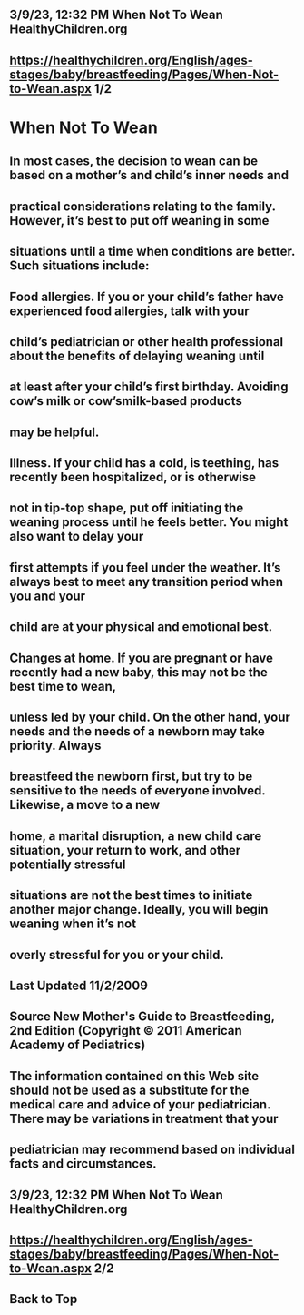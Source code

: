 ## 3/9/23, 12:32 PM When Not To Wean HealthyChildren.org 

## https://healthychildren.org/English/ages-stages/baby/breastfeeding/Pages/When-Not-to-Wean.aspx 1/2 

# When Not To Wean 

## In most cases, the decision to wean can be based on a mother’s and child’s inner needs and 

## practical considerations relating to the family. However, it’s best to put off weaning in some 

## situations until a time when conditions are better. Such situations include: 

## Food allergies. If you or your child’s father have experienced food allergies, talk with your 

## child’s pediatrician or other health professional about the benefits of delaying weaning until 

## at least after your child’s first birthday. Avoiding cow’s milk or cow’smilk-based products 

## may be helpful. 

## Illness. If your child has a cold, is teething, has recently been hospitalized, or is otherwise 

## not in tip-top shape, put off initiating the weaning process until he feels better. You might also want to delay your 

## first attempts if you feel under the weather. It’s always best to meet any transition period when you and your 

## child are at your physical and emotional best. 

## Changes at home. If you are pregnant or have recently had a new baby, this may not be the best time to wean, 

## unless led by your child. On the other hand, your needs and the needs of a newborn may take priority. Always 

## breastfeed the newborn first, but try to be sensitive to the needs of everyone involved. Likewise, a move to a new 

## home, a marital disruption, a new child care situation, your return to work, and other potentially stressful 

## situations are not the best times to initiate another major change. Ideally, you will begin weaning when it’s not 

## overly stressful for you or your child. 

## Last Updated 11/2/2009 

## Source New Mother's Guide to Breastfeeding, 2nd Edition (Copyright © 2011 American Academy of Pediatrics) 

## The information contained on this Web site should not be used as a substitute for the medical care and advice of your pediatrician. There may be variations in treatment that your 

## pediatrician may recommend based on individual facts and circumstances. 


## 3/9/23, 12:32 PM When Not To Wean HealthyChildren.org 

## https://healthychildren.org/English/ages-stages/baby/breastfeeding/Pages/When-Not-to-Wean.aspx 2/2 

## Back to Top 


